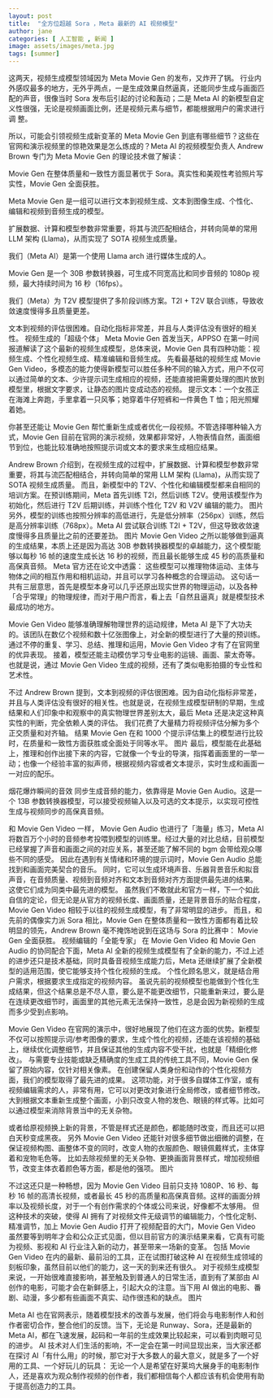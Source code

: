 ```yaml
---
layout: post
title:  "全方位超越 Sora ，Meta 最新的 AI 视频模型"
author: jane
categories: [ 人工智能 , 新闻 ]
image: assets/images/meta.jpg
tags: [summer]
---
```

这两天，视频生成模型领域因为 Meta Movie Gen 的发布，又炸开了锅。
行业内外感叹最多的地方，无外乎两点，一是生成效果自然逼真，还能同步生成与画面匹配的声音，很像当时 Sora 发布后引起的讨论和轰动；二是 Meta AI 的新模型自定义性很强，无论是视频画面比例，还是视频元素与细节，都能根据用户的需求进行调 整。

所以，可能会引领视频生成新变革的 Meta Movie Gen 到底有哪些细节？这些在官网和演示视频里的惊艳效果是怎么炼成的？Meta AI 的视频模型负责人 Andrew Brown 专门为 Meta Movie Gen 的理论技术做了解读：

Movie Gen 在整体质量和一致性方面显著优于 Sora。真实性和美观性考验照片写实性，Movie Gen 全面获胜。

Meta Movie Gen 是一组可以进行文本到视频生成、文本到图像生成、个性化、编辑和视频到音频生成的模型。

扩展数据、计算和模型参数非常重要，将其与流匹配相结合，并转向简单的常用 LLM 架构 (Llama)，从而实现了 SOTA 视频生成质量。

我们（Meta AI）是第一个使用 Llama arch 进行媒体生成的人。

Movie Gen 是一个 30B 参数转换器，可生成不同宽高比和同步音频的 1080p 视频，最大持续时间为 16 秒（16fps）。

我们（Meta）为 T2V 模型提供了多阶段训练方案。T2I + T2V 联合训练，导致收敛速度慢得多且质量更差。

文本到视频的评估很困难。自动化指标非常差，并且与人类评估没有很好的相关性。
视频生成的「超级个体」
Meta Movie Gen 首发当天，APPSO 在第一时间报道解读了这个最新的视频生成模型，总体来说，Movie Gen 具有四种功能：视频生成、个性化视频生成、精准编辑和音频生成。
先看最基础的视频生成 Movie Gen Video，多模态的能力使得新模型可以胜任多种不同的输入方式，用户不仅可以通过简单的文本、少许提示词生成相应的视频，还能直接把需要处理的图片放到模型里，根据文字要求，让静态的图片变成动态的视频。
提示文本：一个女孩正在海滩上奔跑，手里拿着一只风筝；她穿着牛仔短裤和一件黄色 T 恤；阳光照耀着她。

你甚至还能让 Movie Gen 帮忙重新生成或者优化一段视频。不管选择哪种输入方式，Movie Gen 目前在官网的演示视频，效果都非常好，人物表情自然，画面细节到位，也能比较准确地按照提示词或文本的要求来生成相应结果。


Andrew Brown 介绍到，在视频生成的过程中，扩展数据、计算和模型参数非常重要，将其与流匹配相结合，并转向简单的常用 LLM 架构 (Llama)，从而实现了 SOTA 视频生成质量。
而且，新模型中的 T2V、个性化和编辑模型都来自相同的培训方案。在预训练期间，Meta 首先训练 T2I，然后训练 T2V。使用该模型作为初始化，然后进行 T2V 后期训练，并训练个性化 T2V 和 V2V 编辑的能力。
图片
另外，模型的训练也按照分辨率的高低进行，先是低分辨率（256px）训练，然后是高分辨率训练（768px）。Meta AI 尝试联合训练 T2I + T2V，但这导致收敛速度慢得多且质量比之前的还要差劲。
图片
Movie Gen Video 之所以能够做到逼真的生成结果，本质上还是因为高达 30B 参数转换器模型的卓越能力，这个模型能够以每秒 16 帧的速度生成长达 16 秒的视频，而且最长能够生成 45 秒的高质量和高保真音频。
Meta 官方还在论文中透露：
这些模型可以推理物体运动、主体与物体之间的相互作用和相机运动，并且可以学习各种概念的合理运动。
这句话一共有三层意思，首先是模型本身可以几乎还原出现实世界的物理运动，以及各种「合乎常理」的物理规律，而对于用户而言，看上去「自然且逼真」就是模型技术最成功的地方。

Movie Gen Video 能够准确理解物理世界的运动规律，Meta AI 是下了大功夫的。该团队在数亿个视频和数十亿张图像上，对全新的模型进行了大量的预训练。通过不停的重复、学习、总结、推理和运用，Movie Gen Video 才有了在官网里的优异表现。
接着，模型还能主动模仿学习专业电影的运镜、画面、蒙太奇等。也就是说，通过 Movie Gen Video 生成的视频，还有了类似电影拍摄的专业性和艺术性。


不过 Andrew Brown 提到，文本到视频的评估很困难。因为自动化指标非常差，并且与人类评估没有很好的相关性。也就是说，在视频生成模型研制的早期，生成结果和人们印象中和观察中的真实物理世界差别太大，最后 Meta 还是决定这种真实性的判断，完全依赖人类的评估。
我们花费了大量精力将视频评估分解为多个正交质量和对齐轴。
结果 Movie Gen 在和 1000 个提示评估集上的模型进行比较时，在质量和一致性方面获胜或全面处于同等水平。
图片
最后，模型能在此基础上，推理和创作出接下来的内容，它就像一个专业的导演，指挥着画面里的一举一动；也像一个经验丰富的拟声师，根据视频内容或者文本提示，实时生成和画面一一对应的配乐。

烟花爆炸瞬间的音效
同步生成音频的能力，依靠得是 Movie Gen Audio。这是一个 13B 参数转换器模型，可以接受视频输入以及可选的文本提示，以实现可控性生成与视频同步的高保真音频。


和 Movie Gen Video 一样， Movie Gen Audio 也进行了「海量」练习，Meta AI 将数百万个小时的音频参考投喂到模型的训练里。经过大量的对比总结，目前模型已经掌握了声音和画面之间的对应关系，甚至还能了解不同的 bgm 会带给观众哪些不同的感受。
因此在遇到有关情绪和环境的提示词时，Movie Gen Audio 总能找到和画面完美契合的音乐。
同时，它可以生成环境声音、乐器背景音乐和拟音声音，在音频质量、视频到音频对齐和文本到音频对齐方面提供最先进的结果。
这使它们成为同类中最先进的模型。
虽然我们不敢就此和官方一样，下一个如此自信的定论，但无论是从官方的视频长度、画面质量，还是背景音乐的贴合程度，Movie Gen Video 相较于以往的视频生成模型，有了非常明显的进步。
而且，和先前的偶像实力派 Sora 相比，Movie Gen 在整体质量和一致性方面都有着比较明显的领先，Andrew Brown 毫不掩饰地说到在这场与 Sora 的比赛中：
Movie Gen 全面获胜。
视频编辑的「全能专家」
在 Movie Gen Video 和 Movie Gen Audio 的协同配合下面，Meta AI 全新的视频生成模型有了全新的能力，不过上述的进步还只是技术基础，同时具备音视频生成能力后，Meta 还继续扩展了全新模型的适用范围，使它能够支持个性化视频的生成。
个性化顾名思义，就是结合用户需求，根据要求生成指定的视频内容。
虽说先前的视频模型也能做到个性化生成结果，但这个结果总是不尽人意，要么是不能更改细节，只能重新来过，要么是在连续更改细节时，画面里的其他元素无法保持一致性，总是会因为新视频的生成而多少受到点影响。


Movie Gen Video 在官网的演示中，很好地展现了他们在这方面的优势。新模型不仅可以按照提示词/参考图像的要求，生成个性化的视频，还能在该视频的基础上，继续优化调整细节，并且保证其他的生成内容不受干扰，也就是「精细化修改」。
与需要专业技能或缺乏精确度的生成工具的传统工具不同，Movie Gen 保留了原始内容，仅针对相关像素。
在创建保留人类身份和动作的个性化视频方面，我们的模型取得了最先进的成果。
这项功能，对于很多自媒体工作室，或有视频编辑需求的人，非常有用，它可以对更改对象进行全局修改，或者细节修改。大到根据文本重新生成整个画面，小到只改变人物的发色、眼镜的样式等。比如可以通过模型来消除背景当中的无关杂物。


或者给原视频换上新的背景，不管是样式还是颜色，都能随时改变，而且还可以把白天秒变成黑夜。
另外 Movie Gen Video 还能针对很多细节做出细微的调整，在保证视频构图、画整体不变的同时，改变人物的衣服颜色、眼镜佩戴样式，主体穿着和宠物毛色等。
比如去除视频里的无关杂物、更换画面背景样式，增加视频细节，改变主体衣着颜色等方面，都是他的强项。
图片

不过这还只是一种畅想，因为 Movie Gen Video 目前只支持 1080P、16 秒、每秒 16 帧的高清长视频，或者最长 45 秒的高质量和高保真音频。这样的画面分辨率以及视频长度，对于一个有创作需求的个体或公司来说，好像都不太够用。
但这种技术的突破，使得 AI 拥有了对视频文件无级调节的编辑能力，个性化定制、精准调节，加上 Movie Gen Audio 打开了视频配音的大门，Movie Gen Video 虽然要等到明年才会和公众正式见面，但以目前官方的演示结果来看，它真有可能为视频、影视和 AI 行业注入新的动力，甚至带来一场新的变革。
包括 Movie Gen Video 在内的最新、最前沿的工具，正在试图打破这种 AI 在视频生成领域的刻板印象，虽然目前以他们的能力，这一天的到来还有很久。
对于视频生成模型来说，一开始很难直接影响，甚至触及到普通人的日常生活，直到有了某部由 AI 创作的电影，可能才会在新鲜感上，引起大众的注意。当下用 AI 做出的电影、番剧、动漫，多少都有些画面不真实、动作很违和的缺点。
图片

Meta AI 也在官网表示，随着模型技术的改善与发展，他们将会与电影制作人和创作者密切合作，整合他们的反馈。当下，无论是 Runway、Sora，还是最新的 Meta AI，都在飞速发展，起码和一年前的生成效果比较起来，可以看到肉眼可见的进步。
AI 技术对人们生活的影响，不一定会在第一时间显现出来，当大家还都在探讨 AI「有什么用」的时候，那它对于大多数人的最大意义，就是多了一个好用的工具、一个好玩儿的玩具：
无论一个人是希望在好莱坞大展身手的电影制作人，还是喜欢为观众制作视频的创作者，我们都相信每个人都应该有机会使用有助于提高创造力的工具。

<p><iframe style="width:100%;" height="315"  frameborder="0" allowfullscreen></iframe></p>